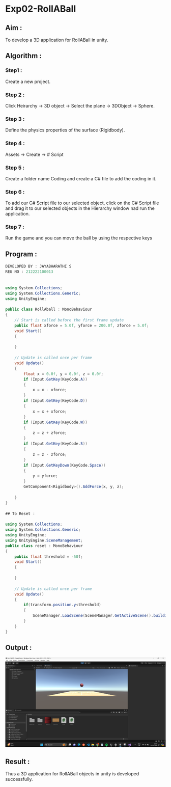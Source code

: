 # Exp02-RollABall

## Aim :
To develop a 3D application for RollABall in unity.

## Algorithm :
### Step1 :
Create a new project.

### Step 2 :
Click Heirarchy -> 3D object -> Select the plane -> 3DObject -> Sphere.

### Step 3 :
Define the physics properties of the surface (Rigidbody).

### Step 4 :
Assets -> Create -> # Script

### Step 5 :
Create a folder name Coding and create a C# file to add the coding in it.

### Step 6 :
To add our C# Script file to our selected object, click on the C# Script file and drag it to our selected objects in the Hierarchy window nad run the application.

### Step 7 :
Run the game and you can move the ball by using the respective keys

## Program :

```C#
DEVELOPED BY : JAYABHARATHI S
REG NO : 212222100013


using System.Collections;
using System.Collections.Generic;
using UnityEngine;

public class RollAball : MonoBehaviour
{
    // Start is called before the first frame update
    public float xforce = 5.0f, yforce = 200.0f, zforce = 5.0f;
    void Start()
    {

    }

    // Update is called once per frame
    void Update()
    {
        float x = 0.0f, y = 0.0f, z = 0.0f;
        if (Input.GetKey(KeyCode.A))
        {
            x = x - xforce;
        }
        if (Input.GetKey(KeyCode.D))
        {
            x = x + xforce;
        }
        if (Input.GetKey(KeyCode.W))
        {
            z = z + zforce;
        }
        if (Input.GetKey(KeyCode.S))
        {
            z = z - zforce;
        }
        if (Input.GetKeyDown(KeyCode.Space))
        {
            y = yforce;
        }
        GetComponent<Rigidbody>().AddForce(x, y, z);

    }
}

## To Reset :

using System.Collections;
using System.Collections.Generic;
using UnityEngine;
using UnityEngine.SceneManagement;
public class reset : MonoBehaviour
{
    public float threshold = -50f;
    void Start()
    {
        
    }

    // Update is called once per frame
    void Update()
    {
        if(transform.position.y<threshold)
        {
            SceneManager.LoadScene(SceneManager.GetActiveScene().buildIndex);
        }
    }
}

```
## Output :
![](./exp2arvr.png)

## Result :
Thus a 3D application for RollABall objects in unity is developed successfully.


